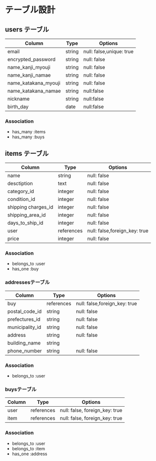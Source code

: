 # テーブル設計

## users テーブル

| Column   | Type   | Options     |
| -------- | ------ | ----------- |
| email    | string | null: false,unique: true |
| encrypted_password | string | null: false |
| name_kanji_myouji|string  | null: false |
| name_kanji_namae|string  | null: false |
| name_katakana_myouji|string  | null: false |
| name_katakana_namae|string| null:false |
| nickname  | string | null:false |
| birth_day | date   | null:false |  
### Association

- has_many :items
- has_many :buys

## items テーブル

| Column | Type   | Options     |
| ------ | ------ | ----------- |
| name| string | null: false |
| desctiption  | text | null: false |
| category_id   | integer | null: false |
| condition_id   | integer | null: false |
| shipping charges_id | integer | null: false |
| shipping_area_id   | integer | null: false |
| days_to_ship_id   | integer | null: false |
| user   | references | null: false,foreign_key: true |
| price   | integer | null: false |



### Association

- belongs_to :user
- has_one :buy

### addressesテーブル

| Column | Type   | Options     |
| ------ | ------ | ----------- |
| buy  | references | null: false,foreign_key: true |
| postal_code_id   | string | null: false |
| prefectures_id   | string | null: false |
| municipality_id   | string | null: false |
| address   | string | null: false |
| building_name   | string |  |
| phone_number   | string | null: false |


### Association

- belongs_to :user


### buysテーブル

| Column | Type   | Options     |
| ------ | ------ | ----------- |
| user| references | null: false, foreign_key: true |
| item  | references | null: false, foreign_key: true |

### Association

- belongs_to :user
- belongs_to :item
- has_one :address

